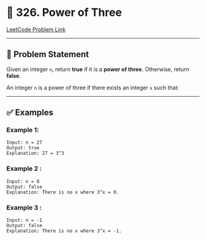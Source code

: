 # 🔢 326. Power of Three

[LeetCode Problem Link](https://leetcode.com/problems/power-of-three/description/)

---

## 📘 Problem Statement

Given an integer `n`, return **true** if it is a **power of three**. Otherwise, return **false**.

An integer `n` is a power of three if there exists an integer `x` such that:



---

## ✅ Examples

### Example 1:
```text
Input: n = 27
Output: true
Explanation: 27 = 3^3
```
### Example 2 :
```text
Input: n = 0
Output: false
Explanation: There is no x where 3^x = 0.
```

### Example 3 :
```text
Input: n = -1
Output: false
Explanation: There is no x where 3^x = -1.
```
